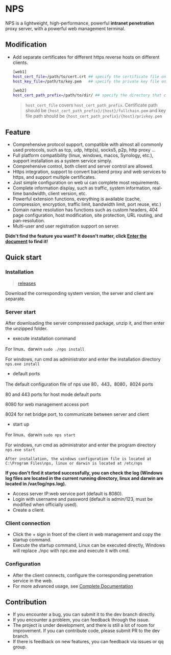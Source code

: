 
# NPS

NPS is a lightweight, high-performance, powerful **intranet penetration** proxy server, with a powerful web management terminal.

## Modification

- Add separate certificates for different https reverse hosts on different clients.
    ```bash
    [web1]
    host_cert_file=/path/to/cert.crt ## specify the certificate file on server
    host_key_file=/path/to/key.pem   ## specify the private key file on server

    [web2]
    host_cert_path_prefix=/path/to/dir/ ## specify the directory that contains the certificates for the host domain
    ```

    > `host_cert_file` covers `host_cert_path_prefix`. Certificate path should be `{host_cert_path_prefix}/{host}/fullchain.pem` and key file path should be `{host_cert_path_prefix}/{host}/privkey.pem`

## Feature

- Comprehensive protocol support, compatible with almost all commonly used protocols, such as tcp, udp, http(s), socks5, p2p, http proxy ...
- Full platform compatibility (linux, windows, macos, Synology, etc.), support installation as a system service simply.
- Comprehensive control, both client and server control are allowed.
- Https integration, support to convert backend proxy and web services to https, and support multiple certificates.
- Just simple configuration on web ui can complete most requirements.
- Complete information display, such as traffic, system information, real-time bandwidth, client version, etc.
- Powerful extension functions, everything is available (cache, compression, encryption, traffic limit, bandwidth limit, port reuse, etc.)
- Domain name resolution has functions such as custom headers, 404 page configuration, host modification, site protection, URL routing, and pan-resolution.
- Multi-user and user registration support on server.

**Didn't find the feature you want? It doesn't matter, click [Enter the document](https://ehang-io.github.io/nps/) to find it!**

## Quick start

### Installation

> [releases](https://github.com/joshuay2202/nps/releases)

Download the corresponding system version, the server and client are separate.

### Server start

After downloading the server compressed package, unzip it, and then enter the unzipped folder.

- execute installation command

For linux、darwin ```sudo ./nps install```

For windows, run cmd as administrator and enter the installation directory ```nps.exe install```

- default ports

The default configuration file of nps use 80，443，8080，8024 ports

80 and 443 ports for host mode default ports

8080 for web management access port

8024 for net bridge port, to communicate between server and client

- start up

For linux、darwin ```sudo nps start```

For windows, run cmd as administrator and enter the program directory ```nps.exe start```

```After installation, the windows configuration file is located at C:\Program Files\nps, linux or darwin is located at /etc/nps```

**If you don't find it started successfully, you can check the log (Windows log files are located in the current running directory, linux and darwin are located in /var/log/nps.log).**

- Access server IP:web service port (default is 8080).
- Login with username and password (default is admin/123, must be modified when officially used).
- Create a client.

### Client connection
- Click the + sign in front of the client in web management and copy the startup command.
- Execute the startup command, Linux can be executed directly, Windows will replace ./npc with npc.exe and execute it with cmd.

### Configuration
- After the client connects, configure the corresponding penetration service in the web.
- For more advanced usage, see [Complete Documentation](https://ehang-io.github.io/nps/)

## Contribution
- If you encounter a bug, you can submit it to the dev branch directly.
- If you encounter a problem, you can feedback through the issue.
- The project is under development, and there is still a lot of room for improvement. If you can contribute code, please submit PR to the dev branch.
- If there is feedback on new features, you can feedback via issues or qq group.
